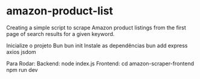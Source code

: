 # amazon-product-list
 Creating a simple script to scrape Amazon product listings from the first page of search results for a given keyword.

Inicialize o projeto Bun bun init
Instale as dependências bun add express axios jsdom

Para Rodar:
Backend: node index.js
Frontend: cd amazon-scraper-frontend npm run dev